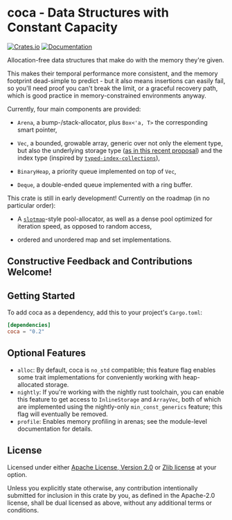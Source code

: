 # coca - Data Structures with Constant Capacity

[![Crates.io](https://img.shields.io/crates/v/coca.svg)](https://crates.io/crates/coca)
[![Documentation](https://docs.rs/coca/badge.svg)](https://docs.rs/coca)

Allocation-free data structures that make do with the memory they're given.

This makes their temporal performance more consistent, and the memory footprint
dead-simple to predict - but it also means insertions can easily fail, so you'll
need proof you can't break the limit, or a graceful recovery path, which is good
practice in memory-constrained environments anyway.

Currently, four main components are provided:

- `Arena`, a bump-/stack-allocator, plus `Box<'a, T>` the corresponding smart
  pointer,
- `Vec`, a bounded, growable array, generic over not only the element type, but
  also the underlying storage type ([as in this recent proposal][generic-vec])
  and the index type (inspired by [`typed-index-collections`][ticollections]),
- `BinaryHeap`, a priority queue implemented on top of `Vec`,
- `Deque`, a double-ended queue implemented with a ring buffer.

  [generic-vec]: https://internals.rust-lang.org/t/is-custom-allocators-the-right-abstraction/13460
  [ticollections]: https://crates.io/crates/typed-index-collections

This crate is still in early development! Currently on the roadmap (in no
particular order):

- A [`slotmap`][slotmap]-style pool-allocator, as well as a dense pool optimized
  for iteration speed, as opposed to random access,
- ordered and unordered map and set implementations.

  [slotmap]: https://crates.io/crates/slotmap

## Constructive Feedback and Contributions Welcome!

## Getting Started

To add coca as a dependency, add this to your project's `Cargo.toml`:

```toml
[dependencies]
coca = "0.2"
```

## Optional Features

- `alloc`: By default, coca is `no_std` compatible; this feature flag enables
  some trait implementations for conveniently working with heap-allocated storage.
- `nightly`: If you're working with the nightly rust toolchain, you can enable
  this feature to get access to `InlineStorage` and `ArrayVec`, both of which
  are implemented using the nightly-only `min_const_generics` feature; this flag
  will eventually be removed.
- `profile`: Enables memory profiling in arenas; see the module-level documentation
  for details.

## License

Licensed under either [Apache License, Version 2.0](LICENSE-APACHE) or
[Zlib license](LICENSE-ZLIB) at your option.

Unless you explicitly state otherwise, any contribution intentionally submitted
for inclusion in this crate by you, as defined in the Apache-2.0 license, shall
be dual licensed as above, without any additional terms or conditions.